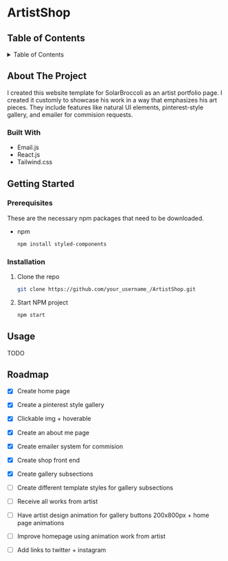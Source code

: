 # ArtistShop

<!-- TABLE OF CONTENTS -->
## Table of Contents

<details>
  <summary>Table of Contents</summary>
  <ol>
    <li>
      <a href="#about-the-project">About The Project</a>
      <ul>
        <li><a href="#built-with">Built With</a></li>
      </ul>
    </li>
    <li>
      <a href="#getting-started">Getting Started</a>
      <ul>
        <li><a href="#prerequisites">Prerequisites</a></li>
        <li><a href="#installation">Installation</a></li>
        <li><a href="#roadmap">Roadmap</a></li>
      </ul>
    </li>
    <li><a href="#usage">Usage</a></li>
  </ol>
</details>


<!-- ABOUT THE PROJECT -->
## About The Project

I created this website template for SolarBroccoli as an artist portfolio page. I created it customly to showcase his work in a way that emphasizes  his art pieces. They include features like natural UI elements, pinterest-style gallery, and emailer for commision requests. 


### Built With

* Email.js
* React.js
* Tailwind.css


<!-- GETTING STARTED -->
## Getting Started

### Prerequisites
These are the necessary npm packages that need to be downloaded.

* npm
  ```sh
  npm install styled-components

### Installation

1. Clone the repo
   ```sh
   git clone https://github.com/your_username_/ArtistShop.git
   ```
2. Start NPM project
   ```sh
   npm start
   ```

<!-- USAGE EXAMPLES -->
## Usage
TODO

<!-- ROADMAP -->
## Roadmap

- [X] Create home page 
- [X] Create a pinterest style gallery 
- [X] Clickable img + hoverable
- [X] Create an about me page
- [X] Create emailer system for commision
- [X] Create shop front end
- [X] Create gallery subsections

- [ ] Create different template styles for gallery subsections
- [ ] Receive all works from artist
- [ ] Have artist design animation for gallery buttons 200x800px  + home page animations
- [ ] Improve homepage using animation work from artist 
- [ ] Add links to twitter + instagram
